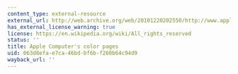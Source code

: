 ```yaml
---
content_type: external-resource
external_url: http://web.archive.org/web/20101220202550/http://www.apple.com/pro/color/
has_external_license_warning: true
license: https://en.wikipedia.org/wiki/All_rights_reserved
status: ''
title: Apple Computer's color pages
uid: 063d8efa-e7ca-46bd-bf6b-f260b64c94d9
wayback_url: ''
---
```

